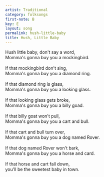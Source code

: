 ```yaml
---
artist: Traditional
category: folksongs
first-note: B
key: E
layout: song
permalink: hush-little-baby
title: Hush, Little Baby
---
```


Hush little baby, don't say a word,<br>
Momma's gonna buy you a mockingbird.<br>
<br>
If that mockingbird don't sing, <br>
Momma's gonna buy you a diamond ring.<br>
<br>
If that diamond ring is glass,<br>
Momma's gonna buy you a looking glass.<br>
<br>
If that looking glass gets broke, <br>
Momma's gonna buy you a billy goad.<br>
<br>
If that billy goat won't pull, <br>
Momma's gonna buy you a cart and bull.<br>
<br>
If that cart and bull turn over,<br>
Momma's gonna buy you a dog named Rover.<br>
<br>
If that dog named Rover won't bark,<br>
Momma's gonna buy you a horse and card.<br>
<br>
If that horse and cart fall down, <br>
you'll be the sweetest baby in town.